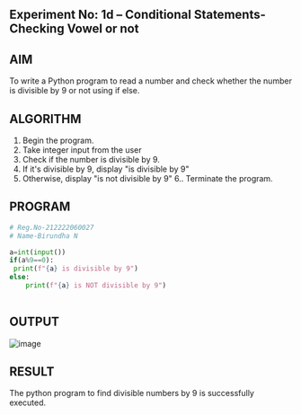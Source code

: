 ## Experiment No: 1d – Conditional Statements- Checking Vowel or not

## AIM  
To write a Python program to read a number and check whether the number is divisible by 9 or not using  if else.

## ALGORITHM  
1. Begin the program.  
2. Take integer input from the user
3. Check if the number is divisible by 9.
4. If it's divisible by 9, display "is divisible by 9"
5. Otherwise, display "is not divisible by 9"
6.. Terminate the program.

## PROGRAM
```python
# Reg.No-212222060027
# Name-Birundha N

a=int(input())
if(a%9==0):
 print(f"{a} is divisible by 9")
else:
    print(f"{a} is NOT divisible by 9")
    
```

## OUTPUT
![image](https://github.com/user-attachments/assets/b27af9dc-f7bf-48ac-b1c1-370edc898a2c)

## RESULT
The python program to find divisible numbers by 9 is successfully executed.
